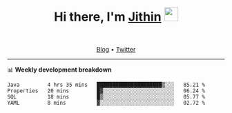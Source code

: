 <h1 align="center">Hi there, I'm <a href="https://jithset.github.io/" target="_blank">Jithin</a> <img
src="https://github.com/blackcater/blackcater/raw/main/images/Hi.gif" height="32" /></h1>

<br />

<p align="center">
  <a href="https://jithset.github.io">Blog</a> •
  <a href="https://twitter.com/jithset">Twitter</a>
</p>

---

📊 **Weekly development breakdown**

<!--START_SECTION:waka-->
```text
Java         4 hrs 35 mins   █████████████████████▒░░░   85.21 % 
Properties   20 mins         █▓░░░░░░░░░░░░░░░░░░░░░░░   06.24 % 
SQL          18 mins         █▒░░░░░░░░░░░░░░░░░░░░░░░   05.77 % 
YAML         8 mins          ▓░░░░░░░░░░░░░░░░░░░░░░░░   02.72 % 
```
<!--END_SECTION:waka-->

